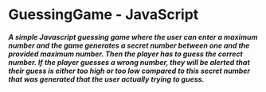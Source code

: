 # GuessingGame - JavaScript
##### A simple Javascript guessing game where the user can enter a maximum number and the game generates a secret number between one and the provided maximum number. Then the player has to guess the correct number. If the player guesses a wrong number, they will be alerted that their guess is either too high or too low compared to this secret number that was generated that the user actually trying to guess.
